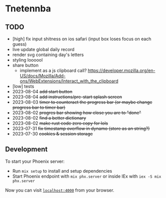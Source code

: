 # Tnetennba

## TODO
- [high] fix input shitness on ios safari (input box loses focus on each guess)
- live update global daily record
- render svg containing day's letters
- styling loooool
- share button
  - implement as a js clipboard call? https://developer.mozilla.org/en-US/docs/Mozilla/Add-ons/WebExtensions/Interact_with_the_clipboard
- [low] tests
- 2023-08-04 ~~add start button~~
- 2023-08-04 ~~add instructions/pre-start splash screen~~
- 2023-08-03 ~~timer to counteract the progress bar (or maybe change progress bar to timer bar)~~
- 2023-08-02 ~~progres bar showing how close you are to "done"~~
- 2023-08-02 ~~find a better dictionary~~
- 2023-08-02 ~~make rust code zero copy for lols~~
- 2023-07-31 ~~fix timestamp overflow in dynamo (store as an string?)~~
- 2023-07-30 ~~cookies & session storage~~

## Development
To start your Phoenix server:

  * Run `mix setup` to install and setup dependencies
  * Start Phoenix endpoint with `mix phx.server` or inside IEx with `iex -S mix phx.server`

Now you can visit [`localhost:4000`](http://localhost:4000) from your browser.